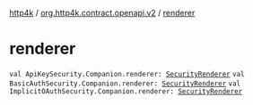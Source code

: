 [http4k](../index.md) / [org.http4k.contract.openapi.v2](index.md) / [renderer](./renderer.md)

# renderer

`val ApiKeySecurity.Companion.renderer: `[`SecurityRenderer`](../org.http4k.contract.openapi/-security-renderer/index.md)
`val BasicAuthSecurity.Companion.renderer: `[`SecurityRenderer`](../org.http4k.contract.openapi/-security-renderer/index.md)
`val ImplicitOAuthSecurity.Companion.renderer: `[`SecurityRenderer`](../org.http4k.contract.openapi/-security-renderer/index.md)
